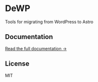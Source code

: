 # DeWP

Tools for migrating from WordPress to Astro

## Documentation

[Read the full documentation →](https://delucis.github.io/dewp/)

## License

MIT
